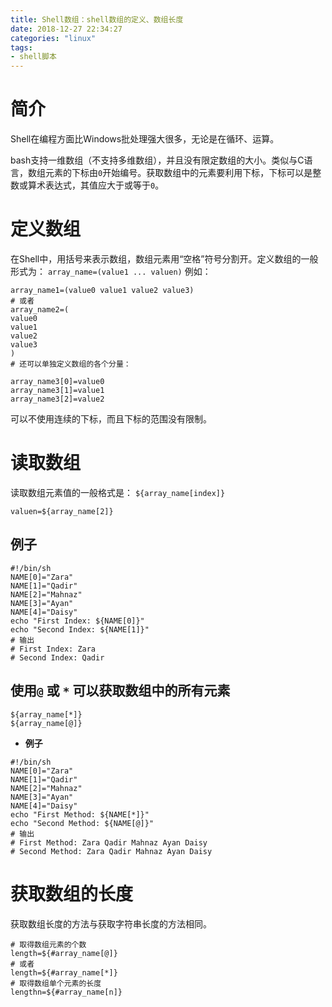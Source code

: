 ```yaml
---
title: Shell数组：shell数组的定义、数组长度
date: 2018-12-27 22:34:27
categories: "linux"
tags:
- shell脚本
---
```

# 简介
Shell在编程方面比Windows批处理强大很多，无论是在循环、运算。

bash支持一维数组（不支持多维数组），并且没有限定数组的大小。类似与C语言，数组元素的下标由`0`开始编号。获取数组中的元素要利用下标，下标可以是整数或算术表达式，其值应大于或等于`0`。

# 定义数组

在Shell中，用括号来表示数组，数组元素用“空格”符号分割开。定义数组的一般形式为：
    `array_name=(value1 ... valuen)`
例如：

```shell
array_name1=(value0 value1 value2 value3)
# 或者
array_name2=(
value0
value1
value2
value3
)
# 还可以单独定义数组的各个分量：

array_name3[0]=value0
array_name3[1]=value1
array_name3[2]=value2
```
可以不使用连续的下标，而且下标的范围没有限制。

# 读取数组
读取数组元素值的一般格式是：
`${array_name[index]}`

```shell
valuen=${array_name[2]}
```
## 例子
```shell
#!/bin/sh
NAME[0]="Zara"
NAME[1]="Qadir"
NAME[2]="Mahnaz"
NAME[3]="Ayan"
NAME[4]="Daisy"
echo "First Index: ${NAME[0]}"
echo "Second Index: ${NAME[1]}"
# 输出
# First Index: Zara
# Second Index: Qadir
```

## 使用`@` 或 `*` 可以获取数组中的所有元素
```shell
${array_name[*]}
${array_name[@]}
```
- **例子**
```shell
#!/bin/sh
NAME[0]="Zara"
NAME[1]="Qadir"
NAME[2]="Mahnaz"
NAME[3]="Ayan"
NAME[4]="Daisy"
echo "First Method: ${NAME[*]}"
echo "Second Method: ${NAME[@]}"
# 输出
# First Method: Zara Qadir Mahnaz Ayan Daisy
# Second Method: Zara Qadir Mahnaz Ayan Daisy
```
# 获取数组的长度
获取数组长度的方法与获取字符串长度的方法相同。
```shell
# 取得数组元素的个数
length=${#array_name[@]}
# 或者
length=${#array_name[*]}
# 取得数组单个元素的长度
lengthn=${#array_name[n]}
```